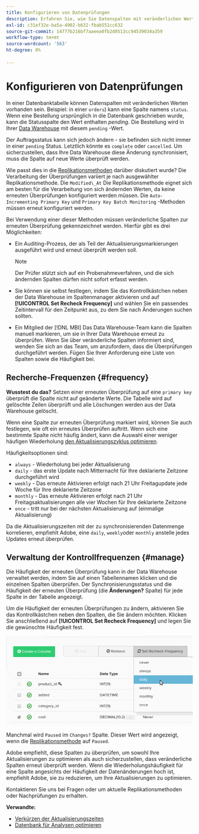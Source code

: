 ```yaml
---
title: Konfigurieren von Datenprüfungen
description: Erfahren Sie, wie Sie Datenspalten mit veränderlichen Werten konfigurieren.
exl-id: c31ef32e-ba5a-4902-b632-fbab551cc632
source-git-commit: 14777b216bf7aaeea0fb2d0513cc94539034a359
workflow-type: tm+mt
source-wordcount: '563'
ht-degree: 0%

---
```


# Konfigurieren von Datenprüfungen

In einer Datenbanktabelle können Datenspalten mit veränderlichen Werten vorhanden sein. Beispiel: in einer `orders`) kann eine Spalte namens `status`. Wenn eine Bestellung ursprünglich in die Datenbank geschrieben wurde, kann die Statusspalte den Wert enthalten _pending_. Die Bestellung wird in Ihrer [Data Warehouse](../data-warehouse-mgr/tour-dwm.md) mit diesem `pending` -Wert.

Der Auftragsstatus kann sich jedoch ändern - sie befinden sich nicht immer in einer `pending` Status. Letztlich könnte es `complete` oder `cancelled`. Um sicherzustellen, dass Ihre Data Warehouse diese Änderung synchronisiert, muss die Spalte auf neue Werte überprüft werden.

Wie passt dies in die [Replikationsmethoden](../data-warehouse-mgr/cfg-replication-methods.md) darüber diskutiert wurde? Die Verarbeitung der Überprüfungen variiert je nach ausgewählter Replikationsmethode. Die `Modified\_At` Die Replikationsmethode eignet sich am besten für die Verarbeitung von sich ändernden Werten, da keine erneuten Überprüfungen konfiguriert werden müssen. Die `Auto-Incrementing Primary Key` und `Primary Key Batch Monitoring` -Methoden müssen erneut konfiguriert werden.

Bei Verwendung einer dieser Methoden müssen veränderliche Spalten zur erneuten Überprüfung gekennzeichnet werden. Hierfür gibt es drei Möglichkeiten:

* Ein Auditing-Prozess, der als Teil der Aktualisierungsmarkierungen ausgeführt wird und erneut überprüft werden soll.

   >[!NOTE]
   >
   >Der Prüfer stützt sich auf ein Probenahmeverfahren, und die sich ändernden Spalten dürfen nicht sofort erfasst werden.

* Sie können sie selbst festlegen, indem Sie das Kontrollkästchen neben der Data Warehouse im Spaltenmanager aktivieren und auf **[!UICONTROL Set Recheck Frequency]** und wählen Sie ein passendes Zeitintervall für den Zeitpunkt aus, zu dem Sie nach Änderungen suchen sollten.
* Ein Mitglied der [!DNL MBI] Das Data Warehouse-Team kann die Spalten manuell markieren, um sie in Ihrer Data Warehouse erneut zu überprüfen. Wenn Sie über veränderliche Spalten informiert sind, wenden Sie sich an das Team, um anzufordern, dass die Überprüfungen durchgeführt werden. Fügen Sie Ihrer Anforderung eine Liste von Spalten sowie die Häufigkeit bei.

## Recherche-Frequenzen {#frequency}

**Wusstest du das?**
Setzen einer erneuten Überprüfung auf eine `primary key` überprüft die Spalte nicht auf geänderte Werte. Die Tabelle wird auf gelöschte Zeilen überprüft und alle Löschungen werden aus der Data Warehouse gelöscht.

Wenn eine Spalte zur erneuten Überprüfung markiert wird, können Sie auch festlegen, wie oft ein erneutes Überprüfen auftritt. Wenn sich eine bestimmte Spalte nicht häufig ändert, kann die Auswahl einer weniger häufigen Wiederholung [den Aktualisierungszyklus optimieren](../../best-practices/reduce-update-cycle-time.md).

Häufigkeitsoptionen sind:

* `always` - Wiederholung bei jeder Aktualisierung
* `daily` - das erste Update nach Mitternacht für Ihre deklarierte Zeitzone durchgeführt wird
* `weekly` - Das erneute Aktivieren erfolgt nach 21 Uhr Freitagupdate jede Woche für Ihre deklarierte Zeitzone
* `monthly` - Das erneute Aktivieren erfolgt nach 21 Uhr Freitagsaktualisierungen alle vier Wochen für Ihre deklarierte Zeitzone
* `once` - tritt nur bei der nächsten Aktualisierung auf (einmalige Aktualisierung)

Da die Aktualisierungszeiten mit der zu synchronisierenden Datenmenge korrelieren, empfiehlt Adobe, eine `daily`, `weekly`oder `monthly` anstelle jedes Updates erneut überprüfen.

## Verwaltung der Kontrollfrequenzen {#manage}

Die Häufigkeit der erneuten Überprüfung kann in der Data Warehouse verwaltet werden, indem Sie auf einen Tabellennamen klicken und die einzelnen Spalten überprüfen. Der Synchronisierungsstatus und die Häufigkeit der erneuten Überprüfung (die **Änderungen?** Spalte) für jede Spalte in der Tabelle angezeigt.

Um die Häufigkeit der erneuten Überprüfungen zu ändern, aktivieren Sie das Kontrollkästchen neben den Spalten, die Sie ändern möchten. Klicken Sie anschließend auf **[!UICONTROL Set Recheck Frequency]** und legen Sie die gewünschte Häufigkeit fest.

![](../../assets/dwm-recheck.png)

Manchmal wird `Paused` im `Changes?` Spalte. Dieser Wert wird angezeigt, wenn die [Replikationsmethode](../../data-analyst/data-warehouse-mgr/cfg-data-rechecks.md) auf `Paused`.

Adobe empfiehlt, diese Spalten zu überprüfen, um sowohl Ihre Aktualisierungen zu optimieren als auch sicherzustellen, dass veränderliche Spalten erneut überprüft werden. Wenn die Wiederholungshäufigkeit für eine Spalte angesichts der Häufigkeit der Datenänderungen hoch ist, empfiehlt Adobe, sie zu reduzieren, um Ihre Aktualisierungen zu optimieren.

Kontaktieren Sie uns bei Fragen oder um aktuelle Replikationsmethoden oder Nachprüfungen zu erhalten.

**Verwandte:**

* [Verkürzen der Aktualisierungszeiten](../../best-practices/reduce-update-cycle-time.md)
* [Datenbank für Analysen optimieren](../../best-practices/opt-db-analysis.md)
